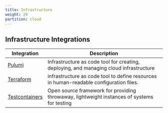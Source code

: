 ```yaml
---
title: Infrastructure
weight: 29
partition: cloud
---
```


## Infrastructure Integrations

| Integration                         | Description                                                                                 |
| ----------------------------------- | ------------------------------------------------------------------------------------------- |
| [Pulumi](/documentation/infrastructure/pulumi/)                 | Infrastructure as code tool for creating, deploying, and managing cloud infrastructure      |
| [Terraform](/documentation/infrastructure/terraform/)           | infrastructure as code tool to define resources in human-readable configuration files.      |
| [Testcontainers](/documentation/infrastructure/testcontainers/) | Open source framework for providing throwaway, lightweight instances of systems for testing |
